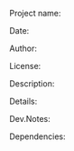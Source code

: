 Project name:		

Date:

Author:

License:     		

Description: 		

Details:     		

Dev.Notes:   		

Dependencies:     		






